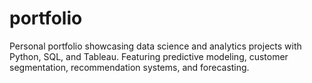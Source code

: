 # portfolio
Personal portfolio showcasing data science and analytics projects with Python, SQL, and Tableau. Featuring predictive modeling, customer segmentation, recommendation systems, and forecasting.
